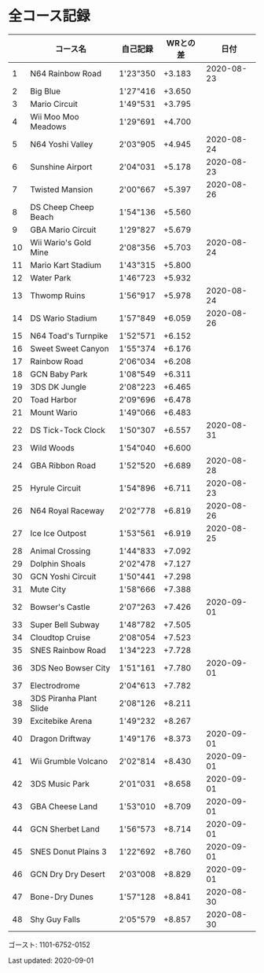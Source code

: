 # 全コース記録

||コース名|自己記録|WRとの差|日付
|--|--|--|--|--|
|1|N64 Rainbow Road|1'23"350|+3.183|2020-08-23|
|2|Big Blue|1'27"416|+3.650||
|3|Mario Circuit|1'49"531|+3.795||
|4|Wii Moo Moo Meadows|1'29"691|+4.700||
|5|N64 Yoshi Valley|2'03"905|+4.945|2020-08-24|
|6|Sunshine Airport|2'04"031|+5.178|2020-08-23|
|7|Twisted Mansion|2'00"667|+5.397|2020-08-26|
|8|DS Cheep Cheep Beach|1'54"136|+5.560||
|9|GBA Mario Circuit|1'29"827|+5.679||
|10|Wii Wario's Gold Mine|2'08"356|+5.703|2020-08-24|
|11|Mario Kart Stadium|1'43"315|+5.800||
|12|Water Park|1'46"723|+5.932||
|13|Thwomp Ruins|1'56"917|+5.978|2020-08-24|
|14|DS Wario Stadium|1'57"849|+6.059|2020-08-26|
|15|N64 Toad's Turnpike|1'52"571|+6.152||
|16|Sweet Sweet Canyon|1'55"374|+6.176||
|17|Rainbow Road|2'06"034|+6.208||
|18|GCN Baby Park|1'08"549|+6.311||
|19|3DS DK Jungle|2'08"223|+6.465||
|20|Toad Harbor|2'09"696|+6.478||
|21|Mount Wario|1'49"066|+6.483||
|22|DS Tick-Tock Clock|1'50"307|+6.557|2020-08-31|
|23|Wild Woods|1'54"040|+6.600||
|24|GBA Ribbon Road|1'52"520|+6.689|2020-08-28|
|25|Hyrule Circuit|1'54"896|+6.711|2020-08-23|
|26|N64 Royal Raceway|2'02"778|+6.819|2020-08-26|
|27|Ice Ice Outpost|1'53"561|+6.919|2020-08-25|
|28|Animal Crossing|1'44"833|+7.092||
|29|Dolphin Shoals|2'02"478|+7.127||
|30|GCN Yoshi Circuit|1'50"441|+7.298||
|31|Mute City|1'58"666|+7.388||
|32|Bowser's Castle|2'07"263|+7.426|2020-09-01|
|33|Super Bell Subway|1'48"782|+7.505||
|34|Cloudtop Cruise|2'08"054|+7.523||
|35|SNES Rainbow Road|1'34"223|+7.728||
|36|3DS Neo Bowser City|1'51"161|+7.780|2020-09-01|
|37|Electrodrome|2'04"613|+7.782||
|38|3DS Piranha Plant Slide|2'08"126|+8.211||
|39|Excitebike Arena|1'49"232|+8.267||
|40|Dragon Driftway|1'49"176|+8.373|2020-09-01|
|41|Wii Grumble Volcano|2'02"814|+8.430|2020-09-01|
|42|3DS Music Park|2'01"031|+8.658|2020-09-01|
|43|GBA Cheese Land|1'53"010|+8.709|2020-09-01|
|44|GCN Sherbet Land|1'56"573|+8.714|2020-09-01|
|45|SNES Donut Plains 3|1'22"692|+8.760|2020-09-01|
|46|GCN Dry Dry Desert|2'03"008|+8.829|2020-09-01|
|47|Bone-Dry Dunes|1'57"128|+8.841|2020-08-30|
|48|Shy Guy Falls|2'05"579|+8.857|2020-08-30|

ゴースト: 1101-6752-0152

Last updated: 2020-09-01

